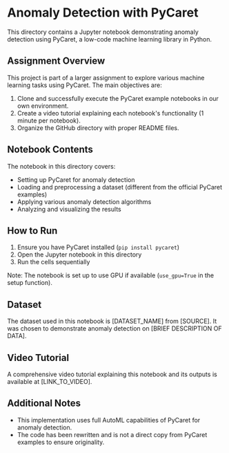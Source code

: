 # Anomaly Detection with PyCaret

This directory contains a Jupyter notebook demonstrating anomaly detection using PyCaret, a low-code machine learning library in Python.

## Assignment Overview

This project is part of a larger assignment to explore various machine learning tasks using PyCaret. The main objectives are:

1. Clone and successfully execute the PyCaret example notebooks in our own environment.
2. Create a video tutorial explaining each notebook's functionality (1 minute per notebook).
3. Organize the GitHub directory with proper README files.

## Notebook Contents

The notebook in this directory covers:

- Setting up PyCaret for anomaly detection
- Loading and preprocessing a dataset (different from the official PyCaret examples)
- Applying various anomaly detection algorithms
- Analyzing and visualizing the results

## How to Run

1. Ensure you have PyCaret installed (`pip install pycaret`)
2. Open the Jupyter notebook in this directory
3. Run the cells sequentially

Note: The notebook is set up to use GPU if available (`use_gpu=True` in the setup function).

## Dataset

The dataset used in this notebook is [DATASET_NAME] from [SOURCE]. It was chosen to demonstrate anomaly detection on [BRIEF DESCRIPTION OF DATA].

## Video Tutorial

A comprehensive video tutorial explaining this notebook and its outputs is available at [LINK_TO_VIDEO].

## Additional Notes

- This implementation uses full AutoML capabilities of PyCaret for anomaly detection.
- The code has been rewritten and is not a direct copy from PyCaret examples to ensure originality.